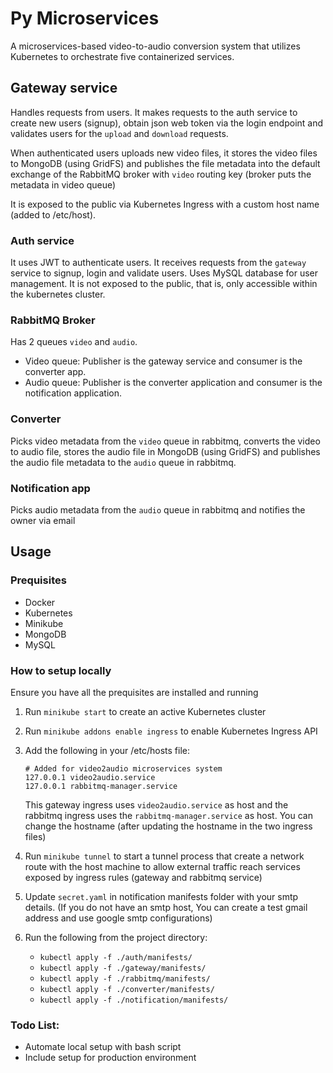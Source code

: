 # Py Microservices

A microservices-based video-to-audio conversion system that utilizes Kubernetes to orchestrate five containerized services.

## Gateway service
Handles requests from users. It makes requests to the auth service to create new users (signup), obtain json web token via the login endpoint and validates users for the `upload` and `download` requests.

When authenticated users uploads new video files, it stores the video files to MongoDB (using GridFS) and publishes the file metadata into the default exchange of the RabbitMQ broker with `video` routing key (broker puts the metadata in video queue)

It is exposed to the public via Kubernetes Ingress with a custom host name (added to /etc/host).

### Auth service
It uses JWT to authenticate users. It receives requests from the `gateway` service to signup, login and validate users. Uses MySQL database for user management.
It is not exposed to the public, that is, only accessible within the kubernetes cluster.

### RabbitMQ Broker
Has 2 queues `video` and `audio`. 

- Video queue: Publisher is the gateway service and consumer is the converter app.
- Audio queue: Publisher is the converter application and consumer is the notification application.

### Converter
Picks video metadata from the `video` queue in rabbitmq, converts the video to audio file, stores the audio file in MongoDB (using GridFS) and publishes the audio file metadata to the `audio` queue in rabbitmq.

### Notification app
Picks audio metadata from the `audio` queue in rabbitmq and notifies the owner via email


## Usage
### Prequisites
- Docker
- Kubernetes
- Minikube
- MongoDB
- MySQL

### How to setup locally
Ensure you have all the prequisites are installed and running
1. Run `minikube start` to create an active Kubernetes cluster
2. Run `minikube addons enable ingress` to enable Kubernetes Ingress API
3. Add the following in your /etc/hosts file:
	```
	# Added for video2audio microservices system
	127.0.0.1 video2audio.service
	127.0.0.1 rabbitmq-manager.service
	```
	This gateway ingress uses `video2audio.service` as host and the rabbitmq ingress uses the `rabbitmq-manager.service` as host. You can change the hostname (after updating the hostname in the two ingress files)

4. Run `minikube tunnel` to start a tunnel process that create a network route with the host machine to allow external traffic reach services exposed by ingress rules (gateway and rabbitmq service)

5. Update `secret.yaml` in notification manifests folder with your smtp details. (If you do not have an smtp host, You can create a test gmail address and use google smtp configurations)

6. Run the following from the project directory:
	- `kubectl apply -f ./auth/manifests/`
	- `kubectl apply -f ./gateway/manifests/`
	- `kubectl apply -f ./rabbitmq/manifests/`
	- `kubectl apply -f ./converter/manifests/`
	- `kubectl apply -f ./notification/manifests/`


### Todo List:
- Automate local setup with bash script
- Include setup for production environment
